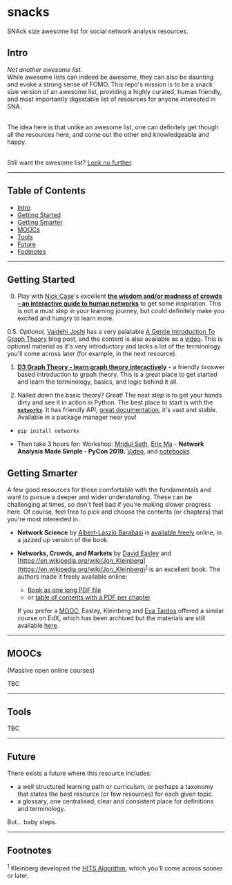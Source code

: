 # snacks
SNAck size awesome list for social network analysis resources.


## Intro
_Not another awesome list._<br>
While awesome lists can indeed be awesome, they can also be daunting and evoke a strong sense of FOMO.
This repo's mission is to be a snack size version of an awesome list, providing a highly curated, human friendly, and most importantly digestable list of resources for anyone interested in SNA.
</br>
</br>

The idea here is that unlike an awesome list, one can definitely get though all the resources here, and come out the other end knowledgeable and happy.
</br>
</br>

Still want the awesome list? [Look no further](https://github.com/briatte/awesome-network-analysis).

***

## Table of Contents
- [Intro](#intro)
- [Getting Started](#getting-started)
- [Getting Smarter](#getting-smarter)
- [MOOCs](#moocs)
- [Tools](#tools)
- [Future](#future)
- [Footnotes](#footnotes)

***

## Getting Started

0. Play with [Nick Case](https://twitter.com/ncasenmare)'s excellent **[the wisdom and/or madness of crowds – an interactive guide to human networks](https://ncase.me/crowds/)** to get some inspiration. This is not a must step in your learning journey, but could definitely make you excited and hungry to learn more.

0.5. _Optional,_ [Vaidehi Joshi](https://github.com/vaidehijoshi) has a very palatable [A Gentle Introduction To Graph Theory](https://dev.to/vaidehijoshi/a-gentle-introduction-to-graph-theory) blog post, and the content is also available as a [video](https://dev.to/vaidehijoshi/graph-theory--basecs-video-series-1cpo). This is optional material as it's very introductory and lacks a lot of the terminology you'll come across later (for example, in the next resource).

1. **[D3 Graph Theory - learn graph theory interactively](https://d3gt.com/index.html)** - a friendly broswer based introduction to grpah theory. This is a great place to get started and learn the terminology, basics, and logic behind it all.

2. Nailed down the basic theory? Great! The next step is to get your hands dirty and see it in action in Python. The best place to start is with the **[`networkx`](http://networkx.github.io/)**. It has friendly API, [great documentation](https://networkx.github.io/documentation/stable/index.html), it's vast and stable. Available in a package manager near you! 

  - `pip install networkx` 

  - Then take 3 hours for: Workshop: [Mridul Seth](https://github.com/MridulS), [Eric Ma](https://github.com/ericmjl) - **Network Analysis Made Simple - PyCon 2019.** [Video](https://www.youtube.com/watch?v=eZs4MECCuYY), and [notebooks](https://github.com/ericmjl/Network-Analysis-Made-Simple).


## Getting Smarter

A few good resources for those comfortable with the fundamentals and want to pursue a deeper and wider understanding. These can be challenging at times, so don't feel bad if you're making slower progress here. Of course, feel free to pick and choose the contents (or chapters) that you're most interested in.

- **Network Science** by [Albert-László Barabási](https://en.wikipedia.org/wiki/Albert-L%C3%A1szl%C3%B3_Barab%C3%A1si) is [available freely](http://networksciencebook.com/) online, in a jazzed up version of the book.

- **Networks, Crowds, and Markets** by [David Easley](https://en.wikipedia.org/wiki/David_Easley) and [https://en.wikipedia.org/wiki/Jon_Kleinberg](https://en.wikipedia.org/wiki/Jon_Kleinberg)<sup>[1](#Footnotes)</sup> is an excellent book. The authors made it freely available online:
  - [Book as one long PDF file](https://www.cs.cornell.edu/home/kleinber/networks-book/networks-book.pdf)
  - or [table of contents with a PDF per chapter](http://www.cs.cornell.edu/home/kleinber/networks-book/)

  If you prefer a [MOOC](#MOOCs), Easley, Kleinberg and [Eva Tardos](https://en.wikipedia.org/wiki/%C3%89va_Tardos) offered a similar course on EdX, which has been archived but the materials are still available [here](https://www.edx.org/course/networks-crowds-and-markets).







***

## MOOCs

(Massive open online courses)

TBC


***

## Tools

TBC

***

## Future

There exists a future where this resource includes:

* a well structured learning path or curriculum, or perhaps a taxonomy that states the best resource (or few resources) for each given topic.
* a glossary, one centralised, clear and consistent place for definitions and terminology.

But... baby steps.


***

## Footnotes

<sup>1</sup> Kleinberg developed the [HITS Algorithm](https://en.wikipedia.org/wiki/HITS_algorithm), which you'll come across sooner or later. 
